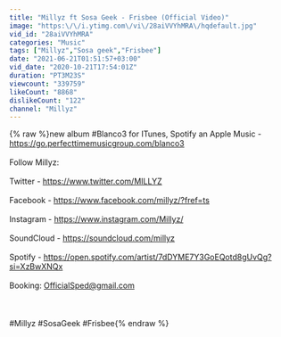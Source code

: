 ```yaml
---
title: "Millyz ft Sosa Geek - Frisbee (Official Video)"
image: "https:\/\/i.ytimg.com\/vi\/28aiVVYhMRA\/hqdefault.jpg"
vid_id: "28aiVVYhMRA"
categories: "Music"
tags: ["Millyz","Sosa geek","Frisbee"]
date: "2021-06-21T01:51:57+03:00"
vid_date: "2020-10-21T17:54:01Z"
duration: "PT3M23S"
viewcount: "339759"
likeCount: "8868"
dislikeCount: "122"
channel: "Millyz"
---
```

{% raw %}new album #Blanco3 for ITunes, Spotify an Apple Music - <a rel="nofollow" target="blank" href="https://go.perfecttimemusicgroup.com/blanco3">https://go.perfecttimemusicgroup.com/blanco3</a><br /><br />Follow Millyz: <br /><br />Twitter - <a rel="nofollow" target="blank" href="https://www.twitter.com/MILLYZ">https://www.twitter.com/MILLYZ</a><br /><br />Facebook - <a rel="nofollow" target="blank" href="https://www.facebook.com/millyz/?fref=ts">https://www.facebook.com/millyz/?fref=ts</a><br /><br />Instagram - <a rel="nofollow" target="blank" href="https://www.instagram.com/Millyz/">https://www.instagram.com/Millyz/</a><br /><br />SoundCloud -  <a rel="nofollow" target="blank" href="https://soundcloud.com/millyz">https://soundcloud.com/millyz</a><br /><br />Spotify - <a rel="nofollow" target="blank" href="https://open.spotify.com/artist/7dDYME7Y3GoEQotd8gUvQg?si=XzBwXNQx">https://open.spotify.com/artist/7dDYME7Y3GoEQotd8gUvQg?si=XzBwXNQx</a><br /><br />Booking: OfficialSped@gmail.com<br /><br /><br /><br />#Millyz #SosaGeek #Frisbee{% endraw %}
